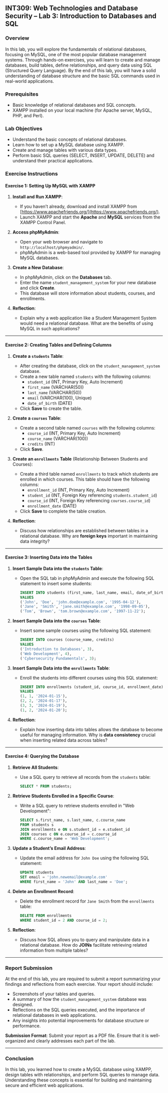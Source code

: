 
## **INT309: Web Technologies and Database Security – Lab 3: Introduction to Databases and SQL**

### **Overview**
In this lab, you will explore the fundamentals of relational databases, focusing on MySQL, one of the most popular database management systems. Through hands-on exercises, you will learn to create and manage databases, build tables, define relationships, and query data using SQL (Structured Query Language). By the end of this lab, you will have a solid understanding of database structure and the basic SQL commands used in real-world applications.

### **Prerequisites**
- Basic knowledge of relational databases and SQL concepts.
- XAMPP installed on your local machine (for Apache server, MySQL, PHP, and Perl).

### **Lab Objectives**
- Understand the basic concepts of relational databases.
- Learn how to set up a MySQL database using XAMPP.
- Create and manage tables with various data types.
- Perform basic SQL queries (SELECT, INSERT, UPDATE, DELETE) and understand their practical applications.

### **Exercise Instructions**

#### **Exercise 1: Setting Up MySQL with XAMPP**

1. **Install and Run XAMPP**:
   - If you haven’t already, download and install XAMPP from [https://www.apachefriends.org/](https://www.apachefriends.org/).
   - Launch XAMPP and start the **Apache** and **MySQL** services from the XAMPP Control Panel.

2. **Access phpMyAdmin**:
   - Open your web browser and navigate to `http://localhost/phpmyadmin/`.
   - phpMyAdmin is a web-based tool provided by XAMPP for managing MySQL databases. 

3. **Create a New Database**:
   - In phpMyAdmin, click on the **Databases** tab.
   - Enter the name `student_management_system` for your new database and click **Create**.
   - This database will store information about students, courses, and enrollments.

4. **Reflection**:
   - Explain why a web application like a Student Management System would need a relational database. What are the benefits of using MySQL in such applications?

---

#### **Exercise 2: Creating Tables and Defining Columns**

1. **Create a `students` Table**:
   - After creating the database, click on the `student_management_system` database.
   - Create a new table named `students` with the following columns:
     - `student_id` (INT, Primary Key, Auto Increment)
     - `first_name` (VARCHAR(50))
     - `last_name` (VARCHAR(50))
     - `email` (VARCHAR(100), Unique)
     - `date_of_birth` (DATE)
   - Click **Save** to create the table.

2. **Create a `courses` Table**:
   - Create a second table named `courses` with the following columns:
     - `course_id` (INT, Primary Key, Auto Increment)
     - `course_name` (VARCHAR(100))
     - `credits` (INT)
   - Click **Save**.

3. **Create an `enrollments` Table** (Relationship Between Students and Courses):
   - Create a third table named `enrollments` to track which students are enrolled in which courses. This table should have the following columns:
     - `enrollment_id` (INT, Primary Key, Auto Increment)
     - `student_id` (INT, Foreign Key referencing `students.student_id`)
     - `course_id` (INT, Foreign Key referencing `courses.course_id`)
     - `enrollment_date` (DATE)
   - Click **Save** to complete the table creation.

4. **Reflection**:
   - Discuss how relationships are established between tables in a relational database. Why are **foreign keys** important in maintaining data integrity?

---

#### **Exercise 3: Inserting Data into the Tables**

1. **Insert Sample Data into the `students` Table**:
   - Open the SQL tab in phpMyAdmin and execute the following SQL statement to insert some students:
     ```sql
     INSERT INTO students (first_name, last_name, email, date_of_birth)
     VALUES 
     ('John', 'Doe', 'john.doe@example.com', '1995-04-12'),
     ('Jane', 'Smith', 'jane.smith@example.com', '1998-09-05'),
     ('Tom', 'Brown', 'tom.brown@example.com', '1997-11-22');
     ```

2. **Insert Sample Data into the `courses` Table**:
   - Insert some sample courses using the following SQL statement:
     ```sql
     INSERT INTO courses (course_name, credits)
     VALUES 
     ('Introduction to Databases', 3),
     ('Web Development', 4),
     ('Cybersecurity Fundamentals', 3);
     ```

3. **Insert Sample Data into the `enrollments` Table**:
   - Enroll the students into different courses using this SQL statement:
     ```sql
     INSERT INTO enrollments (student_id, course_id, enrollment_date)
     VALUES 
     (1, 1, '2024-01-15'),
     (2, 2, '2024-01-17'),
     (3, 3, '2024-01-19'),
     (1, 2, '2024-01-20');
     ```

4. **Reflection**:
   - Explain how inserting data into tables allows the database to become useful for managing information. Why is **data consistency** crucial when inserting related data across tables?

---

#### **Exercise 4: Querying the Database**

1. **Retrieve All Students**:
   - Use a SQL query to retrieve all records from the `students` table:
     ```sql
     SELECT * FROM students;
     ```

2. **Retrieve Students Enrolled in a Specific Course**:
   - Write a SQL query to retrieve students enrolled in "Web Development":
     ```sql
     SELECT s.first_name, s.last_name, c.course_name
     FROM students s
     JOIN enrollments e ON s.student_id = e.student_id
     JOIN courses c ON e.course_id = c.course_id
     WHERE c.course_name = 'Web Development';
     ```

3. **Update a Student’s Email Address**:
   - Update the email address for `John Doe` using the following SQL statement:
     ```sql
     UPDATE students
     SET email = 'john.newemail@example.com'
     WHERE first_name = 'John' AND last_name = 'Doe';
     ```

4. **Delete an Enrollment Record**:
   - Delete the enrollment record for `Jane Smith` from the `enrollments` table:
     ```sql
     DELETE FROM enrollments
     WHERE student_id = 2 AND course_id = 2;
     ```

5. **Reflection**:
   - Discuss how SQL allows you to query and manipulate data in a relational database. How do **JOINs** facilitate retrieving related information from multiple tables?

---

### **Report Submission**
At the end of this lab, you are required to submit a report summarizing your findings and reflections from each exercise. Your report should include:

- Screenshots of your tables and queries.
- A summary of how the `student_management_system` database was designed.
- Reflections on the SQL queries executed, and the importance of relational databases in web applications.
- Any insights into potential improvements for database structure or performance.

**Submission Format**: Submit your report as a PDF file. Ensure that it is well-organized and clearly addresses each part of the lab.

---

### **Conclusion**
In this lab, you learned how to create a MySQL database using XAMPP, design tables with relationships, and perform SQL queries to manage data. Understanding these concepts is essential for building and maintaining secure and efficient web applications.

